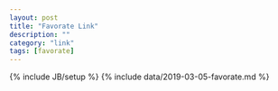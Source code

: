 ```yaml
---
layout: post
title: "Favorate Link"
description: ""
category: "link"
tags: [favorate]
---
```

{% include JB/setup %}
{% include data/2019-03-05-favorate.md %}
